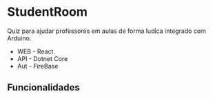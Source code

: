 # StudentRoom
Quiz para ajudar professores em aulas de forma ludica integrado com Arduino.
* WEB - React.
* API - Dotnet Core
* Aut - FireBase

## Funcionalidades
